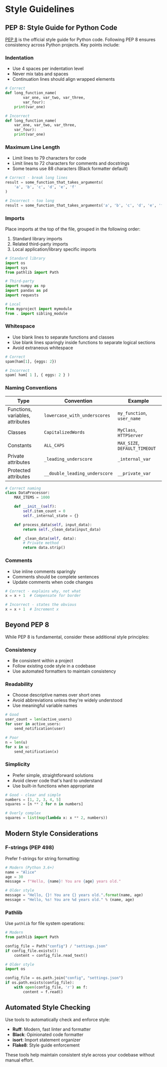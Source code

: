 # Style Guidelines

## PEP 8: Style Guide for Python Code

[PEP 8](https://peps.python.org/pep-0008/) is the official style guide for Python code. Following PEP 8 ensures consistency across Python projects. Key points include:

### Indentation
- Use 4 spaces per indentation level
- Never mix tabs and spaces
- Continuation lines should align wrapped elements

```python
# Correct
def long_function_name(
        var_one, var_two, var_three,
        var_four):
    print(var_one)

# Incorrect
def long_function_name(
    var_one, var_two, var_three,
    var_four):
    print(var_one)
```

### Maximum Line Length
- Limit lines to 79 characters for code
- Limit lines to 72 characters for comments and docstrings
- Some teams use 88 characters (Black formatter default)

```python
# Correct - break long lines
result = some_function_that_takes_arguments(
    'a', 'b', 'c', 'd', 'e', 'f'
)

# Incorrect - too long
result = some_function_that_takes_arguments('a', 'b', 'c', 'd', 'e', 'f', 'g', 'h', 'i')
```

### Imports
Place imports at the top of the file, grouped in the following order:

1. Standard library imports
2. Related third-party imports
3. Local application/library specific imports

```python
# Standard library
import os
import sys
from pathlib import Path

# Third-party
import numpy as np
import pandas as pd
import requests

# Local
from myproject import mymodule
from . import sibling_module
```

### Whitespace
- Use blank lines to separate functions and classes
- Use blank lines sparingly inside functions to separate logical sections
- Avoid extraneous whitespace

```python
# Correct
spam(ham[1], {eggs: 2})

# Incorrect
spam( ham[ 1 ], { eggs: 2 } )
```

### Naming Conventions

| Type | Convention | Example |
|------|------------|---------|
| Functions, variables, attributes | `lowercase_with_underscores` | `my_function`, `user_name` |
| Classes | `CapitalizedWords` | `MyClass`, `HTTPServer` |
| Constants | `ALL_CAPS` | `MAX_SIZE`, `DEFAULT_TIMEOUT` |
| Private attributes | `_leading_underscore` | `_internal_var` |
| Protected attributes | `__double_leading_underscore` | `__private_var` |

```python
# Correct naming
class DataProcessor:
    MAX_ITEMS = 1000

    def __init__(self):
        self.item_count = 0
        self._internal_state = {}

    def process_data(self, input_data):
        return self._clean_data(input_data)

    def _clean_data(self, data):
        # Private method
        return data.strip()
```

### Comments
- Use inline comments sparingly
- Comments should be complete sentences
- Update comments when code changes

```python
# Correct - explains why, not what
x = x + 1  # Compensate for border

# Incorrect - states the obvious
x = x + 1  # Increment x
```

## Beyond PEP 8

While PEP 8 is fundamental, consider these additional style principles:

### Consistency
- Be consistent within a project
- Follow existing code style in a codebase
- Use automated formatters to maintain consistency

### Readability
- Choose descriptive names over short ones
- Avoid abbreviations unless they're widely understood
- Use meaningful variable names

```python
# Good
user_count = len(active_users)
for user in active_users:
    send_notification(user)

# Poor
n = len(u)
for x in u:
    send_notification(x)
```

### Simplicity
- Prefer simple, straightforward solutions
- Avoid clever code that's hard to understand
- Use built-in functions when appropriate

```python
# Good - clear and simple
numbers = [1, 2, 3, 4, 5]
squares = [n ** 2 for n in numbers]

# Overly complex
squares = list(map(lambda x: x ** 2, numbers))
```

## Modern Style Considerations

### F-strings (PEP 498)
Prefer f-strings for string formatting:

```python
# Modern (Python 3.6+)
name = "Alice"
age = 30
message = f"Hello, {name}! You are {age} years old."

# Older style
message = "Hello, {}! You are {} years old.".format(name, age)
message = "Hello, %s! You are %d years old." % (name, age)
```

### Pathlib
Use `pathlib` for file system operations:

```python
# Modern
from pathlib import Path

config_file = Path("config") / "settings.json"
if config_file.exists():
    content = config_file.read_text()

# Older style
import os

config_file = os.path.join("config", "settings.json")
if os.path.exists(config_file):
    with open(config_file, 'r') as f:
        content = f.read()
```

## Automated Style Checking

Use tools to automatically check and enforce style:

- **Ruff**: Modern, fast linter and formatter
- **Black**: Opinionated code formatter
- **isort**: Import statement organizer
- **Flake8**: Style guide enforcement

These tools help maintain consistent style across your codebase without manual effort.

